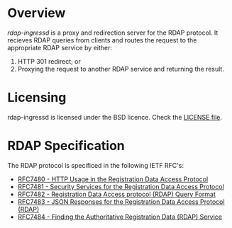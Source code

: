 # Overview
*rdap-ingressd* is a proxy and redirection server for the RDAP protocol.
It recieves RDAP queries from clients and routes the request to the appropriate
RDAP service by either:

1. HTTP 301 redirect; or
2. Proxying the request to another RDAP service and returning the result.

# Licensing
rdap-ingressd is licensed under the BSD licence. Check the [LICENSE
file](LICENSE.txt).

# RDAP Specification
The RDAP protocol is specificed in the following IETF RFC's:

- [RFC7480 - HTTP Usage in the Registration Data Access Protocol](https://tools.ietf.org/html/rfc7480)
- [RFC7481 - Security Services for the Registration Data Access Protocol](https://tools.ietf.org/html/rfc7481)
- [RFC7482 - Registration Data Access protocol (RDAP) Query Format](https://tools.ietf.org/html/rfc7482)
- [RFC7483 - JSON Responses for the Registration Data Access Protocol (RDAP)](https://tools.ietf.org/html/rfc7483)
- [RFC7484 - Finding the Authoritative Registration Data (RDAP) Service](https://tools.ietf.org/html/rfc7484)

